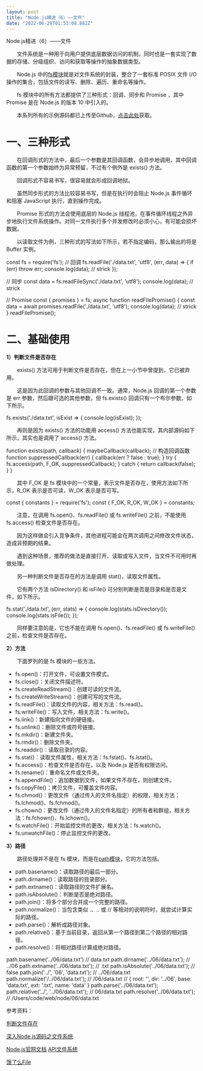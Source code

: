 ```yaml
---
layout: post
title: "Node.js精进（6）——文件"
date: "2022-06-29T01:53:08.882Z"
---
```

Node.js精进（6）——文件

　　文件系统是一种用于向用户提供底层数据访问的机制，同时也是一套实现了数据的存储、分级组织、访问和获取等操作的抽象数据类型。

　　Node.js 中的[fs模块](http://nodejs.cn/api/fs.html)就是对文件系统的封装，整合了一套标准 POSIX 文件 I/O 操作的集合，包括文件的读写、删除、遍历、重命名等操作。

　　fs 模块中的所有方法都提供了三种形式：回调、同步和 Promise ，其中 Promise 是在 Node.js 的版本 10 中引入的。

　　本系列所有的示例源码都已上传至Github，[点击此处](https://github.com/pwstrick/node)获取。 

一、三种形式
======

　　在回调形式的方法中，最后一个参数是其回调函数，会异步地调用，其中回调函数的第一个参数始终为异常预留，不过有个例外是 exists() 方法。

　　回调形式不容易书写，很容易就会形成回调地狱。

　　虽然同步形式的方法比较容易书写，但是在执行时会阻止 Node.js 事件循环和阻塞 JavaScript 执行，直到操作完成。

　　Promise 形式的方法会使用底层的 Node.js 线程池，在事件循环线程之外异步地执行文件系统操作。对同一文件执行多个并发修改时必须小心，有可能会损坏数据。

　　以读取文件为例，三种形式的写法如下所示，若不指定编码，那么输出的将是 Buffer 实例。

const fs = require('fs');
// 回调
fs.readFile('./data.txt', 'utf8', (err, data) => {
  if (err) throw err;
  console.log(data);    // strick
});

// 同步
const data = fs.readFileSync('./data.txt', 'utf8');
console.log(data);    // strick

// Promise
const { promises } = fs;
async function readFilePromise() {
  const data \= await promises.readFile('./data.txt', 'utf8');
  console.log(data);    // strick
}
readFilePromise();

二、基础使用
======

**1）判断文件是否存在**

　　exists() 方法可用于判断文件是否存在，但在上一小节中曾提到，它已被弃用。

　　这是因为此回调的参数与其他回调不一致。通常，Node.js 回调的第一个参数是 err 参数，然后跟可选的其他参数，但 fs.exists() 回调只有一个布尔参数，如下所示。

fs.exists('./data.txt', isExist => {
  console.log(isExist);
});

　　再则是因为 exists() 方法的功能用 access() 方法也能实现，其内部源码如下所示，其实也是调用了 access() 方法。

function exists(path, callback) {
  maybeCallback(callback);
  // 构造回调函数
  function suppressedCallback(err) {
    callback(err ? false : true);
  }
  try {
    fs.access(path, F\_OK, suppressedCallback);
  } catch {
    return callback(false);
  }
}

　　其中 F\_OK 是 fs 模块中的一个常量，表示文件是否存在，使用方法如下所示，R\_OK 表示是否可读，W\_OK 表示是否可写。

const { constants } = require('fs');
const {  F\_OK,  R\_OK,  W\_OK } \= constants;

　　注意，在调用 fs.open()、fs.readFile() 或 fs.writeFile() 之前，不能使用 fs.access() 检查文件是否存在。

　　因为这样做会引入竞争条件，其他进程可能会在两次调用之间修改文件状态，造成非预期的结果。

　　遇到这种场景，推荐的做法是直接打开、读取或写入文件，当文件不可用时再做处理。

　　另一种判断文件是否存在的方法是调用 stat()，读取文件属性。

　　它有两个方法 isDirectory() 和 isFile() 可分别判断是否是目录和是否是文件，如下所示。

fs.stat('./data.txt', (err, stats) => {
  console.log(stats.isDirectory());
  console.log(stats.isFile());
});

　　同样要注意的是，它也不能在调用 fs.open()、fs.readFile() 或 fs.writeFile() 之前，检查文件是否存在。

**2）方法**

　　下面罗列的是 fs 模块的一些方法。

*   fs.open()：打开文件，可设置文件模式。
*   fs.close()：关闭文件描述符。
*   fs.createReadStream()：创建可读的文件流。
*   fs.createWriteStream()：创建可写的文件流。
*   fs.readFile()：读取文件的内容，相关方法：fs.read()。
*   fs.writeFile()：写入文件，相关方法：fs.write()。
*   fs.link()：新建指向文件的硬链接。
*   fs.unlink()：删除文件或符号链接。
*   fs.mkdir()：新建文件夹。
*   fs.rmdir()：删除文件夹。
*   fs.readdir()：读取目录的内容。
*   fs.stat()：读取文件属性，相关方法：fs.fstat()、fs.lstat()。
*   fs.access()：检查文件是否存在，以及 Node.js 是否有权限访问。
*   fs.rename()：重命名文件或文件夹。
*   fs.appendFile()：追加数据到文件，如果文件不存在，则创建文件。
*   fs.copyFile()：拷贝文件，可覆盖文件内容。
*   fs.chmod()：更改文件（通过传入的文件名指定）的权限，相关方法：fs.lchmod()、fs.fchmod()。
*   fs.chown()：更改文件（通过传入的文件名指定）的所有者和群组，相关方法：fs.fchown()、fs.lchown()。
*   fs.watchFile()：开始监控文件的更改，相关方法：fs.watch()。
*   fs.unwatchFile()：停止监控文件的更改。

**3）路径**

　　路径处理并不是在 fs 模块，而是在[path模块](http://nodejs.cn/api/path.html)，它的方法包括。

*   path.basename()：读取路径的最后一部分。
*   path.dirname()：读取路径的目录部分。
*   path.extname()：读取路径的文件扩展名。
*   path.isAbsolute()：判断是否是绝对路径。
*   path.join()：将多个部分合并成一个完整的路径。
*   path.normalize()：当包含类似 .、.. 或 // 等相对的说明符时，就尝试计算实际的路径。
*   path.parse()：解析成路径对象。
*   path.relative()：基于当前目录，返回从第一个路径到第二个路径的相对路径。
*   path.resolve()：将相对路径计算成绝对路径。

path.basename('../06/data.txt')    // data.txt
path.dirname('../06/data.txt');    // ../06
path.extname('../06/data.txt');    // .txt
path.isAbsolute('../06/data.txt');     // false
path.join('../', '06', 'data.txt');    // ../06/data.txt
path.normalize('/../06/data.txt');     // /06/data.txt
// { root: '', dir: '../06', base: 'data.txt', ext: '.txt', name: 'data' }
path.parse('../06/data.txt');
path.relative('../', '../06/data.txt');    // 06/data.txt
path.resolve('../06/data.txt');        // /Users/code/web/node/06/data.txt

参考资料：

[判断文件存在](https://www.nodejs.red/#/nodejs/modules/fs-file-exists-check)[  
](https://www.nodejs.red/#/nodejs/advanced/json-stream)

[深入Node.js源码之文件系统](https://yjhjstz.gitbooks.io/deep-into-node/content/chapter11/chapter11-2.html)

[Node.js官网文档](http://nodejs.cn/learn/working-with-file-descriptors-in-nodejs) [API文件系统](http://nodejs.cn/api/fs.html)

[饿了么File](https://github.com/ElemeFE/node-interview/blob/master/sections/zh-cn/io.md#file)